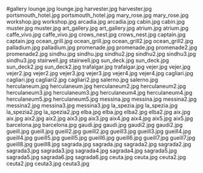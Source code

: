 #gallery
lounge.jpg	lounge.jpg
harvester.jpg	harvester.jpg
portsmouth_hotel.jpg	portsmouth_hotel.jpg
mary_rose.jpg	mary_rose.jpg
workshop.jpg	workshop.jpg
arcadia.jpg	arcadia.jpg
cabin.jpg	cabin.jpg
muster.jpg	muster.jpg
art_gallery.jpg	art_gallery.jpg
atrium.jpg	atrium.jpg
caffe_vivo.jpg	caffe_vivo.jpg
crows_nest.jpg	crows_nest.jpg
captain.jpg	captain.jpg
ocean_grill.jpg	ocean_grill.jpg
ocean_grill2.jpg	ocean_grill2.jpg
palladium.jpg	palladium.jpg
promenade.jpg	promenade.jpg
promenade2.jpg	promenade2.jpg
sindhu.jpg	sindhu.jpg
sindhu2.jpg	sindhu2.jpg
sindhu3.jpg	sindhu3.jpg
stairwell.jpg	stairwell.jpg
sun_deck.jpg	sun_deck.jpg
sun_deck2.jpg	sun_deck2.jpg
trafalgar.jpg	trafalgar.jpg
vejer.jpg	vejer.jpg
vejer2.jpg	vejer2.jpg
vejer3.jpg	vejer3.jpg
vejer4.jpg	vejer4.jpg
cagliari.jpg	cagliari.jpg
cagliari2.jpg	cagliari2.jpg
salerno.jpg	salerno.jpg
herculaneum.jpg	herculaneum.jpg
herculaneum2.jpg	herculaneum2.jpg
herculaneum3.jpg	herculaneum3.jpg
herculaneum4.jpg	herculaneum4.jpg
herculaneum5.jpg	herculaneum5.jpg
messina.jpg	messina.jpg
messina2.jpg	messina2.jpg
messina3.jpg	messina3.jpg
la_spezia.jpg	la_spezia.jpg
la_spezia2.jpg	la_spezia2.jpg
elba.jpg	elba.jpg
elba2.jpg	elba2.jpg
aix.jpg	aix.jpg
aix2.jpg	aix2.jpg
aix3.jpg	aix3.jpg
aix4.jpg	aix4.jpg
aix5.jpg	aix5.jpg
barcelona.jpg	barcelona.jpg
gaudi.jpg	gaudi.jpg
gaudi2.jpg	gaudi2.jpg
gueill.jpg	gueill.jpg
gueill2.jpg	gueill2.jpg
gueill3.jpg	gueill3.jpg
gueill4.jpg	gueill4.jpg
gueill5.jpg	gueill5.jpg
gueill6.jpg	gueill6.jpg
gueill7.jpg	gueill7.jpg
gueill8.jpg	gueill8.jpg
sagrada.jpg	sagrada.jpg
sagrada2.jpg	sagrada2.jpg
sagrada3.jpg	sagrada3.jpg
sagrada4.jpg	sagrada4.jpg
sagrada5.jpg	sagrada5.jpg
sagrada6.jpg	sagrada6.jpg
ceuta.jpg	ceuta.jpg
ceuta2.jpg	ceuta2.jpg
ceuta3.jpg	ceuta3.jpg
